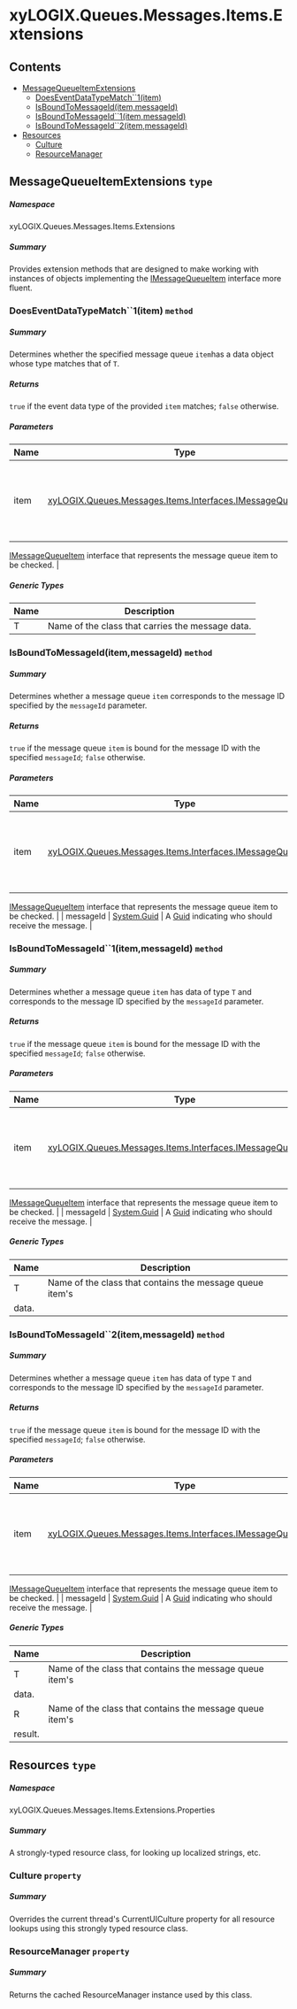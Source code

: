 <a name='assembly'></a>
# xyLOGIX.Queues.Messages.Items.Extensions

## Contents

- [MessageQueueItemExtensions](#T-xyLOGIX-Queues-Messages-Items-Extensions-MessageQueueItemExtensions 'xyLOGIX.Queues.Messages.Items.Extensions.MessageQueueItemExtensions')
  - [DoesEventDataTypeMatch\`\`1(item)](#M-xyLOGIX-Queues-Messages-Items-Extensions-MessageQueueItemExtensions-DoesEventDataTypeMatch``1-xyLOGIX-Queues-Messages-Items-Interfaces-IMessageQueueItem- 'xyLOGIX.Queues.Messages.Items.Extensions.MessageQueueItemExtensions.DoesEventDataTypeMatch``1(xyLOGIX.Queues.Messages.Items.Interfaces.IMessageQueueItem)')
  - [IsBoundToMessageId(item,messageId)](#M-xyLOGIX-Queues-Messages-Items-Extensions-MessageQueueItemExtensions-IsBoundToMessageId-xyLOGIX-Queues-Messages-Items-Interfaces-IMessageQueueItem,System-Guid- 'xyLOGIX.Queues.Messages.Items.Extensions.MessageQueueItemExtensions.IsBoundToMessageId(xyLOGIX.Queues.Messages.Items.Interfaces.IMessageQueueItem,System.Guid)')
  - [IsBoundToMessageId\`\`1(item,messageId)](#M-xyLOGIX-Queues-Messages-Items-Extensions-MessageQueueItemExtensions-IsBoundToMessageId``1-xyLOGIX-Queues-Messages-Items-Interfaces-IMessageQueueItem,System-Guid- 'xyLOGIX.Queues.Messages.Items.Extensions.MessageQueueItemExtensions.IsBoundToMessageId``1(xyLOGIX.Queues.Messages.Items.Interfaces.IMessageQueueItem,System.Guid)')
  - [IsBoundToMessageId\`\`2(item,messageId)](#M-xyLOGIX-Queues-Messages-Items-Extensions-MessageQueueItemExtensions-IsBoundToMessageId``2-xyLOGIX-Queues-Messages-Items-Interfaces-IMessageQueueItem,System-Guid- 'xyLOGIX.Queues.Messages.Items.Extensions.MessageQueueItemExtensions.IsBoundToMessageId``2(xyLOGIX.Queues.Messages.Items.Interfaces.IMessageQueueItem,System.Guid)')
- [Resources](#T-xyLOGIX-Queues-Messages-Items-Extensions-Properties-Resources 'xyLOGIX.Queues.Messages.Items.Extensions.Properties.Resources')
  - [Culture](#P-xyLOGIX-Queues-Messages-Items-Extensions-Properties-Resources-Culture 'xyLOGIX.Queues.Messages.Items.Extensions.Properties.Resources.Culture')
  - [ResourceManager](#P-xyLOGIX-Queues-Messages-Items-Extensions-Properties-Resources-ResourceManager 'xyLOGIX.Queues.Messages.Items.Extensions.Properties.Resources.ResourceManager')

<a name='T-xyLOGIX-Queues-Messages-Items-Extensions-MessageQueueItemExtensions'></a>
## MessageQueueItemExtensions `type`

##### Namespace

xyLOGIX.Queues.Messages.Items.Extensions

##### Summary

Provides extension methods that are designed to make working with
instances of objects implementing the
[IMessageQueueItem](#T-xyLOGIX-Queues-Messages-Interfaces-IMessageQueueItem 'xyLOGIX.Queues.Messages.Interfaces.IMessageQueueItem') interface
more fluent.

<a name='M-xyLOGIX-Queues-Messages-Items-Extensions-MessageQueueItemExtensions-DoesEventDataTypeMatch``1-xyLOGIX-Queues-Messages-Items-Interfaces-IMessageQueueItem-'></a>
### DoesEventDataTypeMatch\`\`1(item) `method`

##### Summary

Determines whether the specified message queue
`item`has a data object whose type matches that of
`T`.

##### Returns

`true` if the event data type of the provided
`item` matches; `false` otherwise.

##### Parameters

| Name | Type | Description |
| ---- | ---- | ----------- |
| item | [xyLOGIX.Queues.Messages.Items.Interfaces.IMessageQueueItem](#T-xyLOGIX-Queues-Messages-Items-Interfaces-IMessageQueueItem 'xyLOGIX.Queues.Messages.Items.Interfaces.IMessageQueueItem') | Reference to an instance of an object that implements the
[IMessageQueueItem](#T-xyLOGIX-Queues-Messages-Items-Interfaces-IMessageQueueItem 'xyLOGIX.Queues.Messages.Items.Interfaces.IMessageQueueItem')
interface that represents the message queue item to be checked. |

##### Generic Types

| Name | Description |
| ---- | ----------- |
| T | Name of the class that carries the message data. |

<a name='M-xyLOGIX-Queues-Messages-Items-Extensions-MessageQueueItemExtensions-IsBoundToMessageId-xyLOGIX-Queues-Messages-Items-Interfaces-IMessageQueueItem,System-Guid-'></a>
### IsBoundToMessageId(item,messageId) `method`

##### Summary

Determines whether a message queue `item`
corresponds to the message ID specified by the `messageId`
parameter.

##### Returns

`true` if the message queue `item`
is bound for the message ID with the specified `messageId`;
`false` otherwise.

##### Parameters

| Name | Type | Description |
| ---- | ---- | ----------- |
| item | [xyLOGIX.Queues.Messages.Items.Interfaces.IMessageQueueItem](#T-xyLOGIX-Queues-Messages-Items-Interfaces-IMessageQueueItem 'xyLOGIX.Queues.Messages.Items.Interfaces.IMessageQueueItem') | Reference to an instance of an object that implements the
[IMessageQueueItem](#T-xyLOGIX-Queues-Messages-Items-Interfaces-IMessageQueueItem 'xyLOGIX.Queues.Messages.Items.Interfaces.IMessageQueueItem')
interface that represents the message queue item to be checked. |
| messageId | [System.Guid](http://msdn.microsoft.com/query/dev14.query?appId=Dev14IDEF1&l=EN-US&k=k:System.Guid 'System.Guid') | A [Guid](http://msdn.microsoft.com/query/dev14.query?appId=Dev14IDEF1&l=EN-US&k=k:System.Guid 'System.Guid') indicating who should
receive the message. |

<a name='M-xyLOGIX-Queues-Messages-Items-Extensions-MessageQueueItemExtensions-IsBoundToMessageId``1-xyLOGIX-Queues-Messages-Items-Interfaces-IMessageQueueItem,System-Guid-'></a>
### IsBoundToMessageId\`\`1(item,messageId) `method`

##### Summary

Determines whether a message queue `item` has data
of type `T` and corresponds to the message ID specified
by the `messageId` parameter.

##### Returns

`true` if the message queue `item`
is bound for the message ID with the specified `messageId`;
`false` otherwise.

##### Parameters

| Name | Type | Description |
| ---- | ---- | ----------- |
| item | [xyLOGIX.Queues.Messages.Items.Interfaces.IMessageQueueItem](#T-xyLOGIX-Queues-Messages-Items-Interfaces-IMessageQueueItem 'xyLOGIX.Queues.Messages.Items.Interfaces.IMessageQueueItem') | Reference to an instance of an object that implements the
[IMessageQueueItem](#T-xyLOGIX-Queues-Messages-Items-Interfaces-IMessageQueueItem 'xyLOGIX.Queues.Messages.Items.Interfaces.IMessageQueueItem')
interface that represents the message queue item to be checked. |
| messageId | [System.Guid](http://msdn.microsoft.com/query/dev14.query?appId=Dev14IDEF1&l=EN-US&k=k:System.Guid 'System.Guid') | A [Guid](http://msdn.microsoft.com/query/dev14.query?appId=Dev14IDEF1&l=EN-US&k=k:System.Guid 'System.Guid') indicating who should
receive the message. |

##### Generic Types

| Name | Description |
| ---- | ----------- |
| T | Name of the class that contains the message queue item's
data. |

<a name='M-xyLOGIX-Queues-Messages-Items-Extensions-MessageQueueItemExtensions-IsBoundToMessageId``2-xyLOGIX-Queues-Messages-Items-Interfaces-IMessageQueueItem,System-Guid-'></a>
### IsBoundToMessageId\`\`2(item,messageId) `method`

##### Summary

Determines whether a message queue `item` has data
of type `T` and corresponds to the message ID specified
by the `messageId` parameter.

##### Returns

`true` if the message queue `item`
is bound for the message ID with the specified `messageId`;
`false` otherwise.

##### Parameters

| Name | Type | Description |
| ---- | ---- | ----------- |
| item | [xyLOGIX.Queues.Messages.Items.Interfaces.IMessageQueueItem](#T-xyLOGIX-Queues-Messages-Items-Interfaces-IMessageQueueItem 'xyLOGIX.Queues.Messages.Items.Interfaces.IMessageQueueItem') | Reference to an instance of an object that implements the
[IMessageQueueItem](#T-xyLOGIX-Queues-Messages-Items-Interfaces-IMessageQueueItem 'xyLOGIX.Queues.Messages.Items.Interfaces.IMessageQueueItem')
interface that represents the message queue item to be checked. |
| messageId | [System.Guid](http://msdn.microsoft.com/query/dev14.query?appId=Dev14IDEF1&l=EN-US&k=k:System.Guid 'System.Guid') | A [Guid](http://msdn.microsoft.com/query/dev14.query?appId=Dev14IDEF1&l=EN-US&k=k:System.Guid 'System.Guid') indicating who should
receive the message. |

##### Generic Types

| Name | Description |
| ---- | ----------- |
| T | Name of the class that contains the message queue item's
data. |
| R | Name of the class that contains the message queue item's
result. |

<a name='T-xyLOGIX-Queues-Messages-Items-Extensions-Properties-Resources'></a>
## Resources `type`

##### Namespace

xyLOGIX.Queues.Messages.Items.Extensions.Properties

##### Summary

A strongly-typed resource class, for looking up localized strings, etc.

<a name='P-xyLOGIX-Queues-Messages-Items-Extensions-Properties-Resources-Culture'></a>
### Culture `property`

##### Summary

Overrides the current thread's CurrentUICulture property for all resource lookups using this strongly typed resource class.

<a name='P-xyLOGIX-Queues-Messages-Items-Extensions-Properties-Resources-ResourceManager'></a>
### ResourceManager `property`

##### Summary

Returns the cached ResourceManager instance used by this class.
